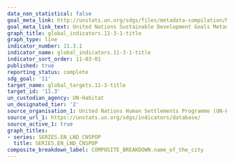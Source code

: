 ```yaml
---
data_non_statistical: false
goal_meta_link: http://unstats.un.org/sdgs/files/metadata-compilation/Metadata-Goal-11.pdf
goal_meta_link_text: United Nations Sustainable Development Goals Metadata (pdf 2066kB)
graph_title: global_indicators.11-3-1-title
graph_type: line
indicator_number: 11.3.1
indicator_name: global_indicators.11-3-1-title
indicator_sort_order: 11-03-01
published: true
reporting_status: complete
sdg_goal: '11'
target_name: global_targets.11-3-title
target_id: '11.3'
un_custodian_agency: UN-Habitat
un_designated_tier: '2'
source_organisation_1: United Nations Human Settlements Programme (UN-Habitat)
source_url_1: https://unstats.un.org/sdgs/indicators/database/
source_active_1: true
graph_titles:
- series: SERIES.EN_LND_CNSPOP
  title: SERIES.EN_LND_CNSPOP
composite_breakdown_label: COMPOSITE_BREAKDOWN.name_of_the_city
---
```

